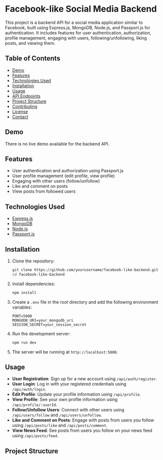 # Facebook-like Social Media Backend

This project is a backend API for a social media application similar to Facebook, built using Express.js, MongoDB, Node.js, and Passport.js for authentication. It includes features for user authentication, authorization, profile management, engaging with users, following/unfollowing, liking posts, and viewing them.

## Table of Contents
- [Demo](#demo)
- [Features](#features)
- [Technologies Used](#technologies-used)
- [Installation](#installation)
- [Usage](#usage)
- [API Endpoints](#api-endpoints)
- [Project Structure](#project-structure)
- [Contributing](#contributing)
- [License](#license)
- [Contact](#contact)

## Demo
There is no live demo available for the backend API.

## Features
- User authentication and authorization using Passport.js
- User profile management (edit profile, view profile)
- Engaging with other users (follow/unfollow)
- Like and comment on posts
- View posts from followed users

## Technologies Used
- [Express.js](https://expressjs.com/)
- [MongoDB](https://www.mongodb.com/)
- [Node.js](https://nodejs.org/)
- [Passport.js](http://www.passportjs.org/)

## Installation
1. Clone the repository:
    ```bash
    git clone https://github.com/yourusername/facebook-like-backend.git
    cd facebook-like-backend
    ```

2. Install dependencies:
    ```bash
    npm install
    ```

3. Create a `.env` file in the root directory and add the following environment variables:
    ```env
    PORT=5000
    MONGODB_URI=your_mongodb_uri
    SESSION_SECRET=your_session_secret
    ```

4. Run the development server:
    ```bash
    npm run dev
    ```

5. The server will be running at `http://localhost:5000`.

## Usage
- **User Registration**: Sign up for a new account using `/api/auth/register`.
- **User Login**: Log in with your registered credentials using `/api/auth/login`.
- **Edit Profile**: Update your profile information using `/api/profile`.
- **View Profile**: See your own profile information using `/api/profile/:userId`.
- **Follow/Unfollow Users**: Connect with other users using `/api/users/follow` and `/api/users/unfollow`.
- **Like and Comment on Posts**: Engage with posts from users you follow using `/api/posts/like` and `/api/posts/comment`.
- **View News Feed**: See posts from users you follow on your news feed using `/api/posts/feed`.

## Project Structure
